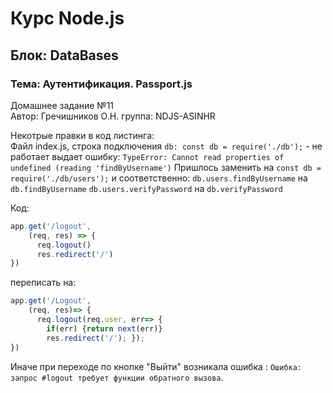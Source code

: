 # Курс Node.js  
## Блок: DataBases   
### Тема: Аутентификация. Passport.js
Домашнее задание №11  
Автор: Гречишников О.Н. группа: NDJS-ASINHR  

Некотрые правки в код листинга:  
Файл index.js, строка подключения `db: const db = require('./db');` - не работает выдает ошибку:
`TypeError: Cannot read properties of undefined (reading 'findByUsername')`
Пришлось заменить на `const db = require('./db/users');` и соответственно:
`db.users.findByUsername` на `db.findByUsername`
`db.users.verifyPassword` на `db.verifyPassword`

Код:
```js
app.get('/logout',  
    (req, res) => {
      req.logout()
      res.redirect('/')  
})
```
переписать на:
```js
app.get('/Logout',  
    (req, res)=> {  
      req.logout(req.user, err=> {  
        if(err) {return next(err)}  
        res.redirect('/'); });  
})
```
Иначе при переходе по кнопке "Выйти" возникала ошибка : `Ошибка: запрос #logout требует функции обратного вызова`.